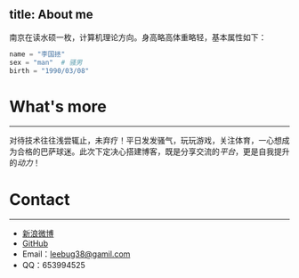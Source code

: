 title: About me
---
南京在读水硕一枚，计算机理论方向。身高略高体重略轻，基本属性如下：
```python
name = "李国拯"
sex = "man"  # 骚男
birth = "1990/03/08"
```
# What's more

-------------------------------------------------------------------------------
对待技术往往浅尝辄止，未弃疗！平日发发骚气，玩玩游戏，关注体育，一心想成为合格的巴萨球迷。此次下定决心搭建博客，既是分享交流的*平台*，更是自我提升的*动力*！

# Contact

-------------------------------------------------------------------------------
* [新浪微博](http://weibo.com/u/2248842722)
* [GitHub](http://github.com/leebug38)
* Email：leebug38@gamil.com
* QQ：653994525
